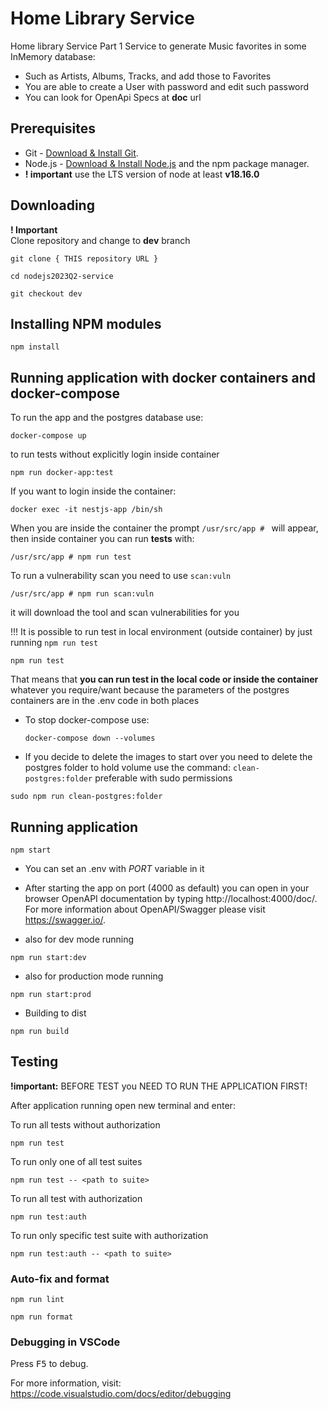 # Home Library Service

Home library Service Part 1
Service to generate Music favorites in some InMemory database:
- Such as Artists, Albums, Tracks, and add those to Favorites 
- You are able to create a User with password and edit such password
- You can look for OpenApi Specs at **doc** url

## Prerequisites

- Git - [Download & Install Git](https://git-scm.com/downloads).
- Node.js - [Download & Install Node.js](https://nodejs.org/en/download/) and the npm package manager.
- **! important** use the LTS version of node at least **v18.16.0**

## Downloading
**! Important**  
 Clone repository and change to **dev** branch
```
git clone { THIS repository URL }

cd nodejs2023Q2-service

git checkout dev
```

## Installing NPM modules

```
npm install
```
## Running application with docker containers and docker-compose
To run the app and the postgres database use:
```
docker-compose up
```
to run tests without explicitly login inside container
```
npm run docker-app:test
```

If you want to login inside the container:

```
docker exec -it nestjs-app /bin/sh
```
When you are inside the container the prompt `/usr/src/app # ` will appear, 
then inside container you can run **tests** with:

```
/usr/src/app # npm run test
```

To run a vulnerability scan you need to use `scan:vuln`
```
/usr/src/app # npm run scan:vuln
```
it will download the tool and scan vulnerabilities for you

!!! It is possible to run test in local environment (outside container) by just running `npm run test`
```
npm run test
```

That means that **you can run test in the local code or inside the container** whatever you require/want because the parameters of the postgres containers are in the .env code in both places

- To stop docker-compose use:

    ```
    docker-compose down --volumes
    ```
- If you decide to delete the images to start over you need to delete the postgres folder to hold volume
use the command: `clean-postgres:folder` preferable with sudo permissions
```
sudo npm run clean-postgres:folder
```

## Running application

```
npm start
```
- You can set an .env with *PORT* variable in it
- After starting the app on port (4000 as default) you can open
in your browser OpenAPI documentation by typing http://localhost:4000/doc/.
For more information about OpenAPI/Swagger please visit https://swagger.io/.

- also for dev mode running 
```
npm run start:dev
```

- also for production mode running 
```
npm run start:prod
```
- Building to dist
```
npm run build
```
## Testing
**!important:** BEFORE TEST you NEED TO RUN THE APPLICATION FIRST!

After application running open new terminal and enter:

To run all tests without authorization

```
npm run test
```

To run only one of all test suites

```
npm run test -- <path to suite>
```

To run all test with authorization

```
npm run test:auth
```

To run only specific test suite with authorization

```
npm run test:auth -- <path to suite>
```

### Auto-fix and format

```
npm run lint
```

```
npm run format
```

### Debugging in VSCode

Press <kbd>F5</kbd> to debug.

For more information, visit: https://code.visualstudio.com/docs/editor/debugging
